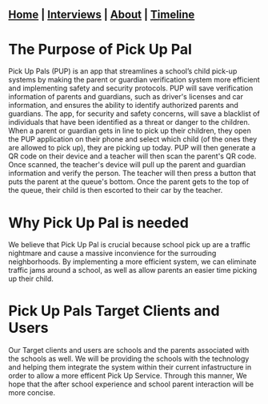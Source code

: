 ## [Home](/) | [Interviews](/tabs/interviews) | [About](/tabs/about) | [Timeline](/tabs/timeline)


# The Purpose of Pick Up Pal
Pick Up Pals (PUP) is an app that streamlines a school’s child pick-up systems by making the parent or guardian verification system more efficient and implementing safety and security protocols.
     PUP will save verification information of parents and guardians, such as driver's licenses and car information, and ensures the ability to identify authorized parents and guardians. The app, for security and safety concerns, will save a blacklist of individuals that have been identified as a threat or danger to the children.
When a parent or guardian gets in line to pick up their children, they open the PUP application on their phone and select which child (of the ones they are allowed to pick up), they are picking up today. PUP will then generate a QR code on their device and a teacher will then scan the parent's QR code. Once scanned, the teacher's device will pull up the parent and guardian information and verify the person. The teacher will then press a button that puts the parent at the queue's bottom. Once the parent gets to the top of the queue, their child is then escorted to their car by the teacher.


# Why Pick Up Pal is needed
We believe that Pick Up Pal is crucial because school pick up are a traffic nightmare and cause a massive inconvience for the surrouding neighborhoods. By implementing a more efficient system, we can eliminate traffic jams around a school, as well as allow parents an easier time picking up their child.


# Pick Up Pals Target Clients and Users
Our Target clients and users are schools and the parents associated with the schools as well. We will be providing the schools with the technology and helping them integrate the system within their current infastructure in order to allow a more efficent Pick Up Service. Through this manner, We hope that the after school experience and school parent interaction will be more concise.
